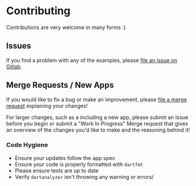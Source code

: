 # Contributing

Contributions are very welcome in many forms :)

## Issues

If you find a problem with any of the examples, please [file an issue on Gitlab](https://gitlab.com/brianegan/flutter_architecture_samples/issues).

## Merge Requests / New Apps

If you would like to fix a bug or make an improvement, please [file a merge request](https://gitlab.com/brianegan/flutter_architecture_samples/merge_requests) explaining your changes!

For larger changes, such as a including a new app, please submit an Issue before you
begin or submit a "Work In Progress" Merge request that gives an overview of the changes you'd
like to make and the reasoning behind it!

### Code Hygiene

  * Ensure your updates follow the app spec
  * Ensure your code is properly formatted with `dartfmt`
  * Please ensure tests are up to date
  * Verify `dartanalyzer` isn't throwing any warning or errors/
